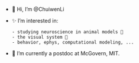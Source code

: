- 👋 Hi, I’m @ChuiwenLi
- ✨ I’m interested in:

      - studying neuroscience in animal models 🐀
      - the visual system 👀
      - behavior, ephys, computational modeling, ...
- 🌱 I’m currently a postdoc at McGovern, MIT.

<!---
- 💞️ I’m looking to collaborate on ...
- 📫 How to reach me ...
ChuiwenLi/ChuiwenLi is a ✨ special ✨ repository because its `README.md` (this file) appears on your GitHub profile.
You can click the Preview link to take a look at your changes.
--->

